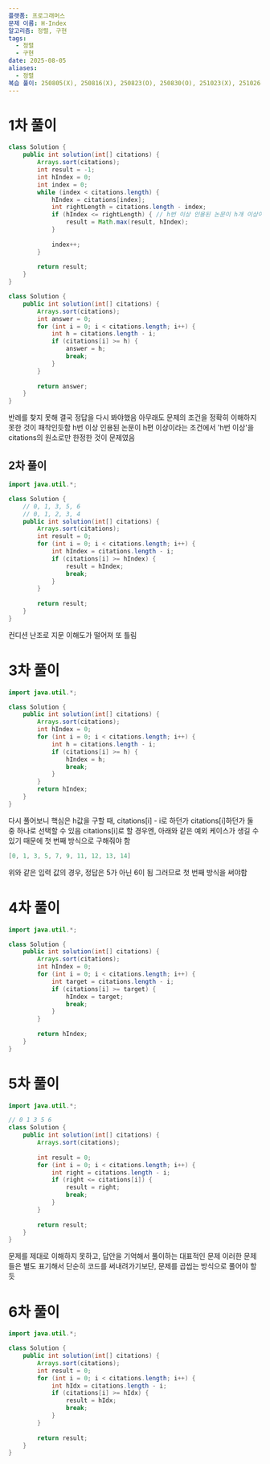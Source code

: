 ```yaml
---
플랫폼: 프로그래머스
문제 이름: H-Index
알고리즘: 정렬, 구현
tags:
  - 정렬
  - 구현
date: 2025-08-05
aliases:
  - 정렬
복습 풀이: 250805(X), 250816(X), 250823(O), 250830(O), 251023(X), 251026(O)
---
```

# 1차 풀이
```java
class Solution {
	public int solution(int[] citations) {  
	    Arrays.sort(citations);  
	    int result = -1;  
	    int hIndex = 0;  
	    int index = 0;  
	    while (index < citations.length) {  
	        hIndex = citations[index];  
	        int rightLength = citations.length - index;  
	        if (hIndex <= rightLength) { // h번 이상 인용된 논문이 h개 이상이고, 나머지 논문이 h번 이하 인용된 경우  
	            result = Math.max(result, hIndex);  
	        }  
	  
	        index++;  
	    }  
	  
	    return result;  
	}
}
```
```java
class Solution {
    public int solution(int[] citations) {
        Arrays.sort(citations);
        int answer = 0;
        for (int i = 0; i < citations.length; i++) {
            int h = citations.length - i;
            if (citations[i] >= h) {
                answer = h;
                break;
            }
        }
        
        return answer;
    }
}
```
반례를 찾지 못해 결국 정답을 다시 봐야했음
아무래도 문제의 조건을 정확히 이해하지 못한 것이 패착인듯함
h번 이상 인용된 논문이 h편 이상이라는 조건에서 'h번 이상'을 citations의 원소로만 한정한 것이 문제였음

## 2차 풀이
```java
import java.util.*;

class Solution {
    // 0, 1, 3, 5, 6
    // 0, 1, 2, 3, 4
    public int solution(int[] citations) {
        Arrays.sort(citations);
        int result = 0;
        for (int i = 0; i < citations.length; i++) {
            int hIndex = citations.length - i;
            if (citations[i] >= hIndex) {
                result = hIndex;
                break;
            }
        }
        
        return result;
    }
}
```
컨디션 난조로 지문 이해도가 떨어져 또 틀림 

# 3차 풀이
```java
import java.util.*;

class Solution {
    public int solution(int[] citations) {
        Arrays.sort(citations);
        int hIndex = 0;
        for (int i = 0; i < citations.length; i++) {
            int h = citations.length - i;
            if (citations[i] >= h) {
                hIndex = h;
                break;
            }
        }
        return hIndex;
    }
}
```
다시 풀어보니 핵심은 h값을 구할 때, citations\[i] - i로 하던가 citations\[i]하던가 둘 중 하나로 선택할 수 있음
citations\[i]로 할 경우엔, 아래와 같은 예외 케이스가 생길 수 있기 때문에 첫 번째 방식으로 구해줘야 함
```java
[0, 1, 3, 5, 7, 9, 11, 12, 13, 14]
```
위와 같은 입력 값의 경우, 정답은 5가 아닌 6이 됨 그러므로 첫 번째 방식을 써야함

# 4차 풀이
```java
import java.util.*;

class Solution {
    public int solution(int[] citations) {
        Arrays.sort(citations);
        int hIndex = 0;
        for (int i = 0; i < citations.length; i++) {
            int target = citations.length - i;
            if (citations[i] >= target) {
                hIndex = target;
                break;
            }
        }
        
        return hIndex;
    }
}
```

# 5차 풀이
```java
import java.util.*;

// 0 1 3 5 6
class Solution {
    public int solution(int[] citations) {
        Arrays.sort(citations);
        
        int result = 0;
        for (int i = 0; i < citations.length; i++) {
            int right = citations.length - i;
            if (right <= citations[i]) {
                result = right;    
                break;
            }
        }
        
        return result;
    }
}
```
문제를 제대로 이해하지 못하고, 답안을 기억해서 풀이하는 대표적인 문제
이러한 문제들은 별도 표기해서 단순히 코드를 써내려가기보단, 문제를 곱씹는 방식으로 풀어야 할듯

# 6차 풀이
```java
import java.util.*;

class Solution {
    public int solution(int[] citations) {
        Arrays.sort(citations);
        int result = 0;
        for (int i = 0; i < citations.length; i++) {
            int hIdx = citations.length - i;
            if (citations[i] >= hIdx) {
                result = hIdx;
                break;
            }
        }
        
        return result;
    }
}
```